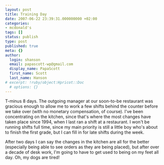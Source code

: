 ```yaml
---
layout: post
title: Training Day
date: 2007-06-22 23:39:31.000000000 +02:00
categories:
- mcdonald's
tags: []
status: publish
type: post
published: true
meta: {}
author:
  login: shanson
  email: papascott-wp@gmail.com
  display_name: PapaScott
  first_name: Scott
  last_name: Hanson
# excerpt: !ruby/object:Hpricot::Doc
  # options: {}
---
```

<p>T-minus 8 days. The outgoing manager at our soon-to-be restaurant was gracious enough to allow me to work a few shifts behind the counter before we take over (with no monetary compensation, of course). I've been concentrating on the kitchen, since that's where the most changes have taken place since 1994, when I last ran a shift at a restaurant. I won't be running shifts full time, since my main priority is still a little boy who's about to finish the first grade, but I can fill in for late shifts during the week. </p>
<p>After two days I can say the changes in the kitchen are all for the better (especially being able to see orders as they are being placed), but after over a decade of desk work, I'm going to have to get used to being on my feet all day. Oh, my dogs are tired!</p>
